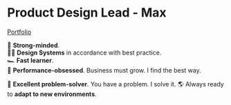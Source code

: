 # Product Design Lead - Max

[Portfolio](https://eng.your-scorpion.ru/)

🧠 **Strong-minded**.  
🏴‍☠️ **Design Systems** in accordance with best practice.  
🏎️ **Fast learner**.  
🚀 **Performance-obsessed**. Business must grow. I find the best way.

🔧 **Excellent problem-solver**. You have a problem. I solve it.
🌎 Always ready to **adapt to new environments**.
